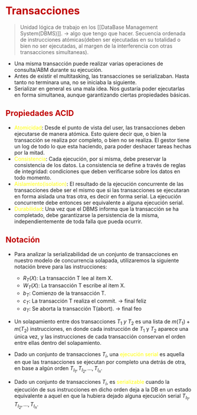 # <span style="color:#c00000">Transacciones</span> 
> Unidad lógica de trabajo en los [[DataBase Management System(DBMS)]]. -> algo que tengo que hacer.
> Secuencia ordenada de instrucciones atómicas(deben ser ejecutadas en su totalidad o bien no ser ejecutadas, al margen de la interferencia con otras transacciones simultaneas).

- Una misma transacción puede realizar varias operaciones de consulta/ABM durante su ejecución.
- Antes de existir el multitasking, las transacciones se serializaban. Hasta tanto no terminara una, no se iniciaba la siguiente.
- Serializar en general es una mala idea. Nos gustaría poder ejecutarlas en forma simultanea, aunque garantizando ciertas propiedades básicas.

## <span style="color:#c00000">Propiedades ACID</span> 
- <span style="color:#ffff00">Atomicidad</span>: Desde el punto de vista del user, las transacciones deben ejecutarse de manera atómica. Esto quiere decir que, o bien la transacción se realiza por completo, o bien no se realiza. El gestor tiene un log de todo lo que esta haciendo, para poder deshacer tareas hechas por la mitad.
- <span style="color:#ffff00">Consistencia</span>: Cada ejecución, por si misma, debe preservar la consistencia de los datos. La consistencia se define a través de reglas de integridad: condiciones que deben verificarse sobre los datos en todo momento. 
- <span style="color:#ffff00">Aislamiento(isolation)</span>: El resultado de la ejecución concurrente de las transacciones debe ser el mismo que si las transacciones se ejecutaran en forma aislada una tras otra, es decir en forma serial. La ejecución concurrente debe entonces ser equivalente a alguna ejecución serial. 
- <span style="color:#ffff00">Durabilidad</span>: Una vez que el DBMS informa que la transacción se ha completado, debe garantizarse la persistencia de la misma, independientemente de toda falla que pueda ocurrir. 


## <span style="color:#c00000">Notación</span> 
- Para analizar la serializabilidad de un conjunto de transacciones en nuestro modelo de concurrencia solapada, utilizaremos la siguiente notación breve para las instrucciones:
	- $R_T(X)$: La transacción T lee al item X.
	- $W_T(X)$: La transacción T escribe al item X.
	- $b_T$: Comienzo de la transacción T.
	- $c_T$: La transacción T realiza el commit. -> final feliz
	- $a_T$: Se aborta la transacción T(abort). -> final feo

- Un solapamiento entre dos transacciones $T_1 \ y \ T_2$ es una lista de $m(T_1) + m(T_2)$ instrucciones, en donde cada instrucción de $T_1$ y $T_2$ aparece una única vez, y las instrucciones de cada transacción conservan el orden entre ellas dentro del solapamiento.
- Dado un conjunto de transacciones $T_i$, una <span style="color:#ffff00">ejecución serial</span> es aquella en que las transacciones se ejecutan por completo una detrás de otra, en base a algún orden $T_{I_1}, T_{I_2}, ..., T_{I_n}$.
- Dado un conjunto de transacciones $T_i$, es <span style="color:#ffff00">serializable</span> cuando la ejecución de sus instrucciones en dicho orden deja a la DB en un estado equivalente a aquel en que la hubiera dejado alguna ejecución serial $T_{I_1}, T_{I_2}, ..., T_{I_n}$. 